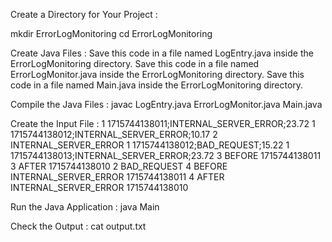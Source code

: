 Create a Directory for Your Project :

mkdir ErrorLogMonitoring
cd ErrorLogMonitoring


Create Java Files :
Save this code in a file named LogEntry.java inside the ErrorLogMonitoring directory.
Save this code in a file named ErrorLogMonitor.java inside the ErrorLogMonitoring directory.
Save this code in a file named Main.java inside the ErrorLogMonitoring directory.


Compile the Java Files :
javac LogEntry.java ErrorLogMonitor.java Main.java


Create the Input File :
1 1715744138011;INTERNAL_SERVER_ERROR;23.72
1 1715744138012;INTERNAL_SERVER_ERROR;10.17
2 INTERNAL_SERVER_ERROR
1 1715744138012;BAD_REQUEST;15.22
1 1715744138013;INTERNAL_SERVER_ERROR;23.72
3 BEFORE 1715744138011
3 AFTER 1715744138010
2 BAD_REQUEST
4 BEFORE INTERNAL_SERVER_ERROR 1715744138011
4 AFTER INTERNAL_SERVER_ERROR 1715744138010




Run the Java Application :
java Main



Check the Output :
cat output.txt




